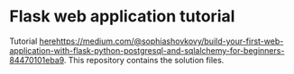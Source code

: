 # Flask web application tutorial

Tutorial [here](https://medium.com/@sophiashovkovy/build-your-first-web-application-with-flask-python-postgresql-and-sqlalchemy-for-beginners-84470101eba9)https://medium.com/@sophiashovkovy/build-your-first-web-application-with-flask-python-postgresql-and-sqlalchemy-for-beginners-84470101eba9. This repository contains the solution files.
